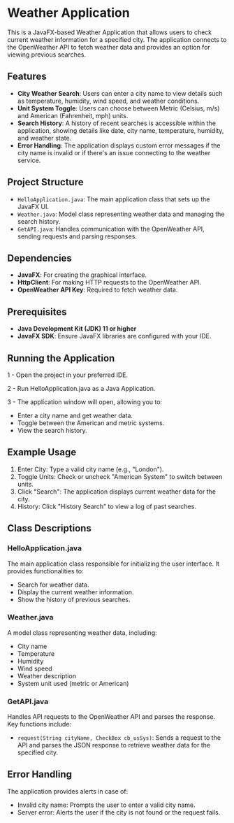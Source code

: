 # Weather Application

This is a JavaFX-based Weather Application that allows users to check current weather information for a specified city. The application connects to the OpenWeather API to fetch weather data and provides an option for viewing previous searches.

## Features

- **City Weather Search**: Users can enter a city name to view details such as temperature, humidity, wind speed, and weather conditions.
- **Unit System Toggle**: Users can choose between Metric (Celsius, m/s) and American (Fahrenheit, mph) units.
- **Search History**: A history of recent searches is accessible within the application, showing details like date, city name, temperature, humidity, and weather state.
- **Error Handling**: The application displays custom error messages if the city name is invalid or if there's an issue connecting to the weather service.

## Project Structure

- `HelloApplication.java`: The main application class that sets up the JavaFX UI.
- `Weather.java`: Model class representing weather data and managing the search history.
- `GetAPI.java`: Handles communication with the OpenWeather API, sending requests and parsing responses.

## Dependencies

- **JavaFX**: For creating the graphical interface.
- **HttpClient**: For making HTTP requests to the OpenWeather API.
- **OpenWeather API Key**: Required to fetch weather data.

## Prerequisites

- **Java Development Kit (JDK) 11 or higher**
- **JavaFX SDK**: Ensure JavaFX libraries are configured with your IDE.


## Running the Application

1 - Open the project in your preferred IDE.

2 - Run HelloApplication.java as a Java Application.

3 - The application window will open, allowing you to:
- Enter a city name and get weather data.
- Toggle between the American and metric systems.
- View the search history.


## Example Usage
1. Enter City: Type a valid city name (e.g., "London").
2. Toggle Units: Check or uncheck "American System" to switch between units.
3. Click "Search": The application displays current weather data for the city.
4. History: Click "History Search" to view a log of past searches.


## Class Descriptions

### HelloApplication.java
The main application class responsible for initializing the user interface. It provides functionalities to:

- Search for weather data.
- Display the current weather information.
- Show the history of previous searches.


### Weather.java
A model class representing weather data, including:

- City name
- Temperature
- Humidity
- Wind speed
- Weather description
- System unit used (metric or American)

### GetAPI.java
Handles API requests to the OpenWeather API and parses the response. Key functions include:

- ```request(String cityName, CheckBox cb_usSys)```: Sends a request to the API and parses the JSON response to retrieve
weather data for the specified city.


## Error Handling
The application provides alerts in case of:

- Invalid city name: Prompts the user to enter a valid city name.
- Server error: Alerts the user if the city is not found or the request fails.

